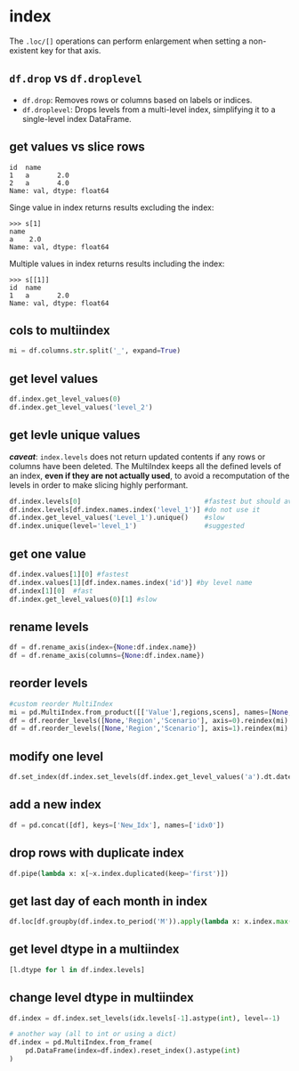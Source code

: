 # index

The `.loc/[]` operations can perform enlargement when setting a non-existent key for that axis.

## `df.drop` vs `df.droplevel`
- `df.drop`: Removes rows or columns based on labels or indices.
- `df.droplevel`: Drops levels from a multi-level index, simplifying it to a single-level index DataFrame.

## get values vs slice rows
```
id  name
1   a       2.0
2   a       4.0
Name: val, dtype: float64
```
Singe value in index returns results excluding the index:
```
>>> s[1]
name
a    2.0
Name: val, dtype: float64
```
Multiple values in index returns results including the index:
```
>>> s[[1]]
id  name
1   a       2.0
Name: val, dtype: float64
```

## cols to multiindex
```py
mi = df.columns.str.split('_', expand=True)
```

## get level values
```py
df.index.get_level_values(0)
df.index.get_level_values('level_2')
```

## get levle unique values
_**caveat**_:  `index.levels` does not return updated contents if any rows or columns have been deleted.
The MultiIndex keeps all the defined levels of an index, **even if they are not actually used**, to avoid a recomputation of the levels in order to make slicing highly performant.
```py
df.index.levels[0]                               #fastest but should avoid to use, bad
df.index.levels[df.index.names.index('level_1')] #do not use it
df.index.get_level_values('Level_1').unique()    #slow
df.index.unique(level='level_1')                 #suggested
```

## get one value
```py
df.index.values[1][0] #fastest
df.index.values[1][df.index.names.index('id')] #by level name
df.index[1][0]  #fast
df.index.get_level_values(0)[1] #slow
```

## rename levels
```py
df = df.rename_axis(index={None:df.index.name})
df = df.rename_axis(columns={None:df.index.name})
```

## reorder levels
```py
#custom reorder MultiIndex
mi = pd.MultiIndex.from_product([['Value'],regions,scens], names=[None,'Region','Scenario'])
df = df.reorder_levels([None,'Region','Scenario'], axis=0).reindex(mi) #index (default)
df = df.reorder_levels([None,'Region','Scenario'], axis=1).reindex(mi) #columns
```

## modify one level
```py
df.set_index(df.index.set_levels(df.index.get_level_values('a').dt.date, level='a'))
```

## add a new index
```py
df = pd.concat([df], keys=['New_Idx'], names=['idx0'])
```

## drop rows with duplicate index
```py
df.pipe(lambda x: x[~x.index.duplicated(keep='first')])
```

## get last day of each month in index
```py
df.loc[df.groupby(df.index.to_period('M')).apply(lambda x: x.index.max())]
```

## get level dtype in a multiindex
```py
[l.dtype for l in df.index.levels]
```

## change level dtype in multiindex
```py
df.index = df.index.set_levels(idx.levels[-1].astype(int), level=-1)

# another way (all to int or using a dict)
df.index = pd.MultiIndex.from_frame(
    pd.DataFrame(index=df.index).reset_index().astype(int)
)
```

